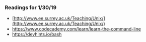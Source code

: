### Readings for 1/30/19

* [http://www.ee.surrey.ac.uk/Teaching/Unix/](http://www.ee.surrey.ac.uk/Teaching/Unix/)
* https://www.codecademy.com/learn/learn-the-command-line 
* https://devhints.io/bash

